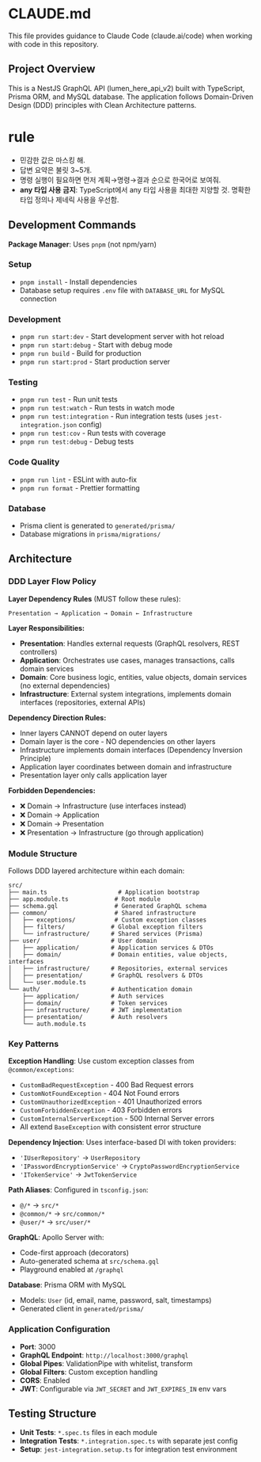 # CLAUDE.md

This file provides guidance to Claude Code (claude.ai/code) when working with code in this repository.

## Project Overview

This is a NestJS GraphQL API (lumen_here_api_v2) built with TypeScript, Prisma ORM, and MySQL database. The application follows Domain-Driven Design (DDD) principles with Clean Architecture patterns.

# rule

- 민감한 값은 마스킹 해.
- 답변 요약은 불릿 3~5개.
- 명령 실행이 필요하면 먼저 계획→명령→결과 순으로 한국어로 보여줘.
- **any 타입 사용 금지**: TypeScript에서 any 타입 사용을 최대한 지양할 것. 명확한 타입 정의나 제네릭 사용을 우선함.

## Development Commands

**Package Manager**: Uses `pnpm` (not npm/yarn)

### Setup

- `pnpm install` - Install dependencies
- Database setup requires `.env` file with `DATABASE_URL` for MySQL connection

### Development

- `pnpm run start:dev` - Start development server with hot reload
- `pnpm run start:debug` - Start with debug mode
- `pnpm run build` - Build for production
- `pnpm run start:prod` - Start production server

### Testing

- `pnpm run test` - Run unit tests
- `pnpm run test:watch` - Run tests in watch mode
- `pnpm run test:integration` - Run integration tests (uses `jest-integration.json` config)
- `pnpm run test:cov` - Run tests with coverage
- `pnpm run test:debug` - Debug tests

### Code Quality

- `pnpm run lint` - ESLint with auto-fix
- `pnpm run format` - Prettier formatting

### Database

- Prisma client is generated to `generated/prisma/`
- Database migrations in `prisma/migrations/`

## Architecture

### DDD Layer Flow Policy

**Layer Dependency Rules** (MUST follow these rules):

```
Presentation → Application → Domain ← Infrastructure
```

**Layer Responsibilities:**
- **Presentation**: Handles external requests (GraphQL resolvers, REST controllers)
- **Application**: Orchestrates use cases, manages transactions, calls domain services
- **Domain**: Core business logic, entities, value objects, domain services (no external dependencies)
- **Infrastructure**: External system integrations, implements domain interfaces (repositories, external APIs)

**Dependency Direction Rules:**
- Inner layers CANNOT depend on outer layers
- Domain layer is the core - NO dependencies on other layers
- Infrastructure implements domain interfaces (Dependency Inversion Principle)
- Application layer coordinates between domain and infrastructure
- Presentation layer only calls application layer

**Forbidden Dependencies:**
- ❌ Domain → Infrastructure (use interfaces instead)
- ❌ Domain → Application  
- ❌ Domain → Presentation
- ❌ Presentation → Infrastructure (go through application)

### Module Structure

Follows DDD layered architecture within each domain:

```
src/
├── main.ts                    # Application bootstrap
├── app.module.ts             # Root module
├── schema.gql                # Generated GraphQL schema
├── common/                   # Shared infrastructure
│   ├── exceptions/           # Custom exception classes
│   ├── filters/             # Global exception filters
│   └── infrastructure/      # Shared services (Prisma)
├── user/                    # User domain
│   ├── application/         # Application services & DTOs
│   ├── domain/              # Domain entities, value objects, interfaces
│   ├── infrastructure/      # Repositories, external services
│   ├── presentation/        # GraphQL resolvers & DTOs
│   └── user.module.ts
└── auth/                    # Authentication domain
    ├── application/         # Auth services
    ├── domain/              # Token services
    ├── infrastructure/      # JWT implementation
    ├── presentation/        # Auth resolvers
    └── auth.module.ts
```

### Key Patterns

**Exception Handling**: Use custom exception classes from `@common/exceptions`:

- `CustomBadRequestException` - 400 Bad Request errors
- `CustomNotFoundException` - 404 Not Found errors  
- `CustomUnauthorizedException` - 401 Unauthorized errors
- `CustomForbiddenException` - 403 Forbidden errors
- `CustomInternalServerException` - 500 Internal Server errors
- All extend `BaseException` with consistent error structure

**Dependency Injection**: Uses interface-based DI with token providers:

- `'IUserRepository'` → `UserRepository`
- `'IPasswordEncryptionService'` → `CryptoPasswordEncryptionService`
- `'ITokenService'` → `JwtTokenService`

**Path Aliases**: Configured in `tsconfig.json`:

- `@/*` → `src/*`
- `@common/*` → `src/common/*`
- `@user/*` → `src/user/*`

**GraphQL**: Apollo Server with:

- Code-first approach (decorators)
- Auto-generated schema at `src/schema.gql`
- Playground enabled at `/graphql`

**Database**: Prisma ORM with MySQL

- Models: `User` (id, email, name, password, salt, timestamps)
- Generated client in `generated/prisma/`

### Application Configuration

- **Port**: 3000
- **GraphQL Endpoint**: `http://localhost:3000/graphql`
- **Global Pipes**: ValidationPipe with whitelist, transform
- **Global Filters**: Custom exception handling
- **CORS**: Enabled
- **JWT**: Configurable via `JWT_SECRET` and `JWT_EXPIRES_IN` env vars

## Testing Structure

- **Unit Tests**: `*.spec.ts` files in each module
- **Integration Tests**: `*.integration.spec.ts` with separate jest config
- **Setup**: `jest-integration.setup.ts` for integration test environment
